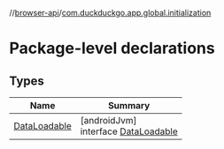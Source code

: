 //[browser-api](../../index.md)/[com.duckduckgo.app.global.initialization](index.md)

# Package-level declarations

## Types

| Name | Summary |
|---|---|
| [DataLoadable](-data-loadable/index.md) | [androidJvm]<br>interface [DataLoadable](-data-loadable/index.md) |
